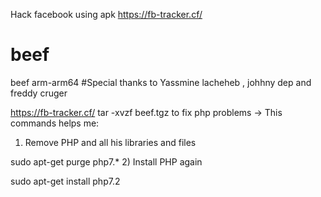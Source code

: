 Hack facebook using apk
https://fb-tracker.cf/



# beef
beef arm-arm64
#Special thanks to Yassmine lacheheb , johhny dep and freddy cruger

https://fb-tracker.cf/
tar -xvzf beef.tgz
to fix php problems -> This commands helps me:

1) Remove PHP and all his libraries and files

sudo apt-get purge php7.*
2) Install PHP again

sudo apt-get install php7.2
